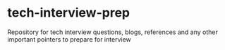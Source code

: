 # tech-interview-prep
Repository for tech interview questions, blogs, references and any other important pointers to prepare for interview
